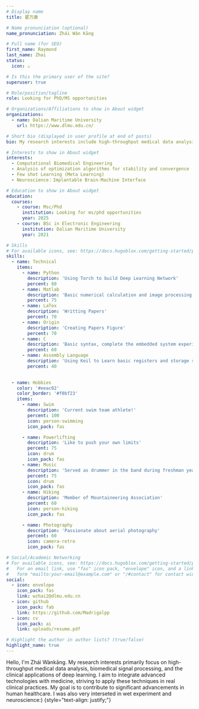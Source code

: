 ```yaml
---
# Display name
title: 翟万康

# Name pronunciation (optional)
name_pronunciation: Zhái Wàn Kāng

# Full name (for SEO)
first_name: Raymond
last_name: Zhai
status:
  icon: ☕️

# Is this the primary user of the site?
superuser: true

# Role/position/tagline
role: Looking for PhD/MS opportunities

# Organizations/Affiliations to show in About widget
organizations:
  - name: Dalian Maritime University
    url: https://www.dlmu.edu.cn/

# Short bio (displayed in user profile at end of posts)
bio: My research interests include high-throughput medical data analysis, brain signal processing, and clinical applications of deep learning.

# Interests to show in About widget
interests:
  - Computational Biomedical Engineering
  - Analysis of optimization algorithms for stability and convergence
  - Few shot Learning (Meta Learning)
  - Neuroscience：Implantable Brain-Machine Interface

# Education to show in About widget
education:
  courses:
    - course: Msc/Phd
      institution: Looking for ms/phd opportunities
      year: 2025
    - course: BSc in Electronic Engineering
      institution: Dalian Maritime University
      year: 2021

# Skills
# For available icons, see: https://docs.hugoblox.com/getting-started/page-builder/#icons
skills:
  - name: Technical
    items:
      - name: Python
        description: 'Using Torch to build Deep Learning Network'
        percent: 80
      - name: Matlab
        description: 'Basic numerical calculation and image processing'
        percent: 75
      - name: LaTex
        description: 'Writting Papers'
        percent: 70
      - name: Origin
        description: 'Creating Papers Figure'
        percent: 70
      - name: C
        description: 'Basic syntax, complete the embedded system experiment based on TivaC'
        percent: 60     
      - name: Assembly Language
        description: 'Using Keil to Learn basic registers and storage space principles.'
        percent: 40

    
  - name: Hobbies
    color: '#eeac02'
    color_border: '#f0bf23'
    items:
      - name: Swim
        description: 'Current swim team athlete!'
        percent: 100
        icon: person-swimming
        icon_pack: fas

      - name: Powerlifting
        description: 'Like to push your own limits'
        percent: 75
        icon: drum
        icon_pack: fas
      - name: Music
        description: 'Served as drummer in the band during freshman year'
        percent: 75
        icon: drum
        icon_pack: fas
      - name: Hiking
        description: 'Member of Mountaineering Association'
        percent: 60
        icon: person-hiking
        icon_pack: fas

      - name: Photography
        description: 'Passionate about aerial photography'
        percent: 60
        icon: camera-retro
        icon_pack: fas

# Social/Academic Networking
# For available icons, see: https://docs.hugoblox.com/getting-started/page-builder/#icons
#   For an email link, use "fas" icon pack, "envelope" icon, and a link in the
#   form "mailto:your-email@example.com" or "/#contact" for contact widget.
social:
  - icon: envelope
    icon_pack: fas
    link: wzhai2@dlmu.edu.cn
  - icon: github
    icon_pack: fab
    link: https://github.com/Madrigalpp
  - icon: cv
    icon_pack: ai
    link: uploads/resume.pdf

# Highlight the author in author lists? (true/false)
highlight_name: true
---
```


Hello, I'm Zhái Wànkāng. My research interests primarily focus on high-throughput medical data analysis, biomedical signal processing, and the clinical applications of deep learning. I aim to integrate advanced technologies with medicine, striving to apply these techniques in real clinical practices. My goal is to contribute to significant advancements in human healthcare. I was also very interseted in wet experiment and neuroscience:)
{style="text-align: justify;"}



